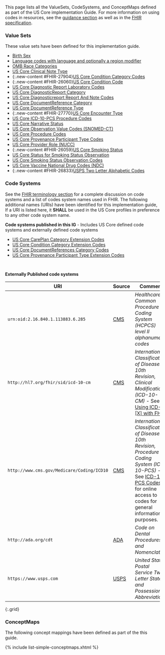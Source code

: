 
This page lists all the ValueSets, CodeSystems, and ConceptMaps defined as part of the US Core implementation Guide. For more information on using codes in resources, see the [guidance section](general-guidance.html#using-codes-in-us-core-profiles) as well as in the [FHIR specification]({{site.data.fhir.path}}terminologies.html).

### Value Sets

These value sets have been defined for this implementation guide.

<!-- {% raw %}{% include list-simple-valuesets.xhtml %}{% endraw %} -->

*   [Birth Sex](ValueSet-birthsex.html)
*   [Language codes with language and optionally a region modifier](ValueSet-simple-language.html)
*   [OMB Race Categories](ValueSet-omb-race-category.html)
*   [US Core Clinical Note Type](ValueSet-us-core-clinical-note-type.html)
*   {:.new-content #FHIR-27904}[US Core Condition Category Codes](ValueSet-us-core-condition-category.html)
*   {:.new-content #FHIR-26060}[US Core Condition Code](ValueSet-us-core-condition-code.html)
*   [US Core Diagnostic Report Laboratory Codes](ValueSet-us-core-diagnosticreport-lab-codes.html)
*   [US Core DiagnosticReport Category](ValueSet-us-core-diagnosticreport-category.html)
*   [US Core Diagnosticreport Report And Note Codes](ValueSet-us-core-diagnosticreport-report-and-note-codes.html)
*   [US Core DocumentReference Category](ValueSet-us-core-documentreference-category.html)
*   [US Core DocumentReference Type](ValueSet-us-core-documentreference-type.html)
*   {:.new-content #FHIR-27770}[US Core Encounter Type](ValueSet-us-core-encounter-type.html)
*   [US Core ICD-10-PCS Procedure Codes](ValueSet-us-core-procedure-icd10pcs.html)
*   [US Core Narrative Status](ValueSet-us-core-narrative-status.html)
*   [US Core Observation Value Codes (SNOMED-CT)](ValueSet-us-core-observation-value-codes.html)
*   [US Core Procedure Codes](ValueSet-us-core-procedure-code.html)
*   [US Core Provenance Participant Type Codes](ValueSet-us-core-provenance-participant-type.html)
*   [US Core Provider Role (NUCC)](ValueSet-us-core-provider-role.html)
*   {:.new-content #FHIR-26059}[US Core Smoking Status](ValueSet-us-core-observation-smokingstatus.html)
*   [US Core Status for Smoking Status Observation](ValueSet-us-core-observation-smoking-status-status.html)
*   [US Core Smoking Status Observation Codes](ValueSet-us-core-smoking-status-observation-codes.html)
*   [US Core Vaccine National Drug Codes (NDC)](ValueSet-us-core-ndc-vaccine-codes.html)
*   {:.new-content #FHIR-26833}[USPS Two Letter Alphabetic Codes](ValueSet-us-core-usps-state.html)

### Code Systems

See the [FHIR terminology section]({{site.data.fhir.path}}terminologies-systems.html) for a complete discussion on code systems and a list of codes system names used in FHIR. The following additional names (URIs) have been identified for this implementation guide,   If a URI is listed here, it **SHALL** be used in the US Core profiles in preference to any other code system name.

**Code systems published in this IG** - Includes US Core defined code systems and externally defined code systems

<!-- {% raw %}{% include list-simple-codesystems.xhtml %}{% endraw %} -->

*   [US Core CarePlan Category Extension Codes](CodeSystem-careplan-category.html)
*   [US Core Condition Category Extension Codes](CodeSystem-condition-category.html)
*   [US Core DocumentReferences Category Codes](CodeSystem-us-core-documentreference-category.html)
*   [US Core Provenance Participant Type Extension Codes](CodeSystem-us-core-provenance-participant-type.html)

<br />

**Externally Published code systems**

|URI|Source|Comment|OID (for non-FHIR systems)|
|---|---|---|---|
|`urn:oid:2.16.840.1.113883.6.285`|[CMS](https://www.cms.gov/Medicare/Coding/MedHCPCSGenInfo/HCPCS_Coding_Questions.html)|*Healthcare Common Procedure Coding System (HCPCS) level II alphanumeric codes*|2.16.840.1.113883.6.285|
|`http://hl7.org/fhir/sid/icd-10-cm`|[CMS](http://www.cms.gov/Medicare/Coding/ICD10/)|*International Classification of Diseases, 10th Revision, Clinical Modification (ICD-10-CM)* -  See [Using ICD-[X] with FHIR]({{site.data.fhir.path}}icd.html#4.2.11).|2.16.840.1.113883.6.90|
|`http://www.cms.gov/Medicare/Coding/ICD10`|[CMS](http://www.cms.gov/Medicare/Coding/ICD10/)|*International Classification of Diseases, 10th Revision, Procedure Coding System (ICD-10-PCS)* -  See [ICD-10 PCS Codes](http://www.icd10data.com/icd10pcs) for online access to codes for general information purposes. |2.16.840.1.113883.6.4|
|`http://ada.org/cdt`|[ADA](http://www.ada.org/en/publications/cdt)|*Code on Dental Procedures and Nomenclature*|2.16.840.1.113883.6.13|
|`https://www.usps.com`|[USPS](http://pe.usps.com/text/pub28/28apb.htm)|*United States Postal Service Two–Letter State and Possession Abbreviations*|2.16.840.1.113883.3.88.12.80.1|
{:.grid}

<!--
|[urn:oid:2.16.840.1.113883.6.238](CodeSystem-cdcrec.html)|[CDC](https://www.cdc.gov/phin/resources/vocabulary/index.html)|*Race & Ethnicity - CDC* - See [CDC Race and Ethnicity Code Set Version 1.0](https://www.cdc.gov/phin/resources/vocabulary/documents/cdc-race--ethnicity-background-and-purpose.pdf).|2.16.840.1.113883.6.238
-->

<p>
</p>

### ConceptMaps

The following concept mappings have been defined as part of the this guide.

  {% include list-simple-conceptmaps.xhtml %}
<p>
</p>
